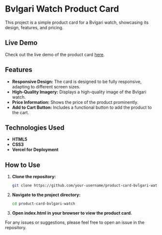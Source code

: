 # Bvlgari Watch Product Card

This project is a simple product card for a Bvlgari watch, showcasing its design, features, and pricing.

## Live Demo

Check out the live demo of the product card [here](https://product-card-bvlgari-watch.vercel.app/).

## Features

- **Responsive Design:** The card is designed to be fully responsive, adapting to different screen sizes.
- **High-Quality Imagery:** Displays a high-quality image of the Bvlgari watch.
- **Price Information:** Shows the price of the product prominently.
- **Add to Cart Button:** Includes a functional button to add the product to the cart.

## Technologies Used

- **HTML5**
- **CSS3**
- **Vercel for Deployment**

## How to Use

1. **Clone the repository:**
   ```bash
   git clone https://github.com/your-username/product-card-bvlgari-watch.git
2. **Navigate to the project directory:**
   ```bash
   cd product-card-bvlgari-watch
3. **Open index.html in your browser to view the product card.**


 For any issues or suggestions, please feel free to open an issue in the repository.
